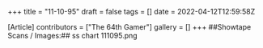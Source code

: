 +++
title = "11-10-95"
draft = false
tags = []
date = 2022-04-12T12:59:58Z

[Article]
contributors = ["The 64th Gamer"]
gallery = []
+++
##Showtape Scans / Images:##
<gallery>
ss chart 111095.png
</gallery>